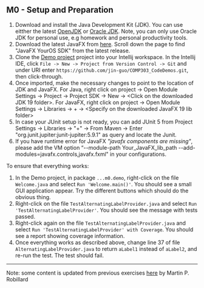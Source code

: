 ## M0 - Setup and Preparation

1. Download and install the Java Development Kit (JDK). You can use eitther the latest [OpenJDK](https://jdk.java.net/) or [Oracle JDK](https://www.oracle.com/java/technologies/javase/). Note, you can only use Oracle JDK for personal use, e.g homework and personal productivity tools.
2. Download the latest JavaFX from [here](https://gluonhq.com/products/javafx/). Scroll down the page to find "JavaFX YourOS SDK" from the latest release.
3. Clone the [Demo project](https://github.com/jin-guo/COMP303_CodeDemos) project into your Intellij workspace. In the Intellij IDE, click `File -> New -> Project from Version Control -> Git` and under URI enter `https://github.com/jin-guo/COMP303_CodeDemos.git`, then click-through.
4. Once imported, make the necessary changes to point to the location of JDK and JavaFX. For Java, right click on project -> Open Module Settings -> Project -> Project SDK -> New -> <Click on the downloaded JDK 19 folder>. For JavaFX, right click on project -> Open Module Settings -> Libraries -> + -> <Specify on the downloaded JavaFX 19 lib folder>
5. In case your JUnit setup is not ready, you can add JUnit 5 from Project Settings -> Libraries -> "+" -> From Maven -> Enter "org.junit.jupiter:junit-jupiter:5.9.1" as query and locate the Junit.
6. If you have runtime error for JavaFX *"javafx components are missing"*, please add the VM option “--module-path Your_JavaFX_lib_path --add-modules=javafx.controls,javafx.fxml" in your configurations.

To ensure that everything works:

1. In the Demo project, in package `...m0.demo`, right-click on the file `Welcome.java` and select `Run 'Welcome.main()'`. You should see a small GUI application appear. Try the different buttons which should do the obvious thing.
2. Right-click on the file `TestAlternatingLabelProvider.java` and select ``Run 'TestAlternatingLabelProvider'``. You should see the message with tests passed.
3. Right-click again on the file `TestAlternatingLabelProvider.java` and select `Run 'TestAlternatingLabelProvider' with Coverage`. You should see a report showing coverage information.
4. Once everything works as described above, change line 37 of file `AlternatingLabelProvider.java` to return `aLabel1` instead of `aLabel2`, and re-run the test. The test should fail.

---
Note: some content is updated from previous exercises [here](https://github.com/prmr/SoftwareDesign/blob/master/modules/Module-00.md) by Martin P. Robillard
